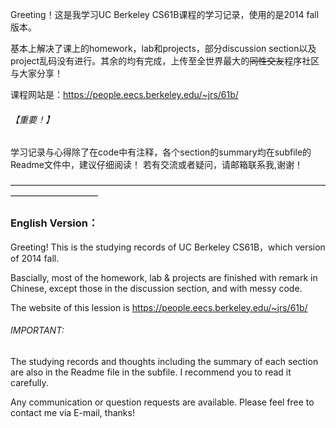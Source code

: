 Greeting！这是我学习UC Berkeley CS61B课程的学习记录，使用的是2014 fall版本。

基本上解决了课上的homework，lab和projects，部分discussion section以及project乱码没有进行。其余的均有完成，上传至全世界最大的~~同性交友~~程序社区与大家分享！

课程网站是：https://people.eecs.berkeley.edu/~jrs/61b/

###### 【重要！】
学习记录与心得除了在code中有注释，各个section的summary均在subfile的Readme文件中，建议仔细阅读！ 若有交流或者疑问，请邮箱联系我,谢谢！

——————————————————————————————————————————————

### English Version： 

Greeting! This is the studying records of UC Berkeley CS61B，which version of 2014 fall.

Bascially, most of the homework, lab & projects are finished with remark in Chinese, except those in the discussion section, and with messy code.

The website of this lession is https://people.eecs.berkeley.edu/~jrs/61b/

###### IMPORTANT: 
The studying records and thoughts including the summary of each section are also in the Readme file in the subfile. I recommend you to read it carefully.

Any communication or question requests are available. Please feel free to contact me via E-mail, thanks!
